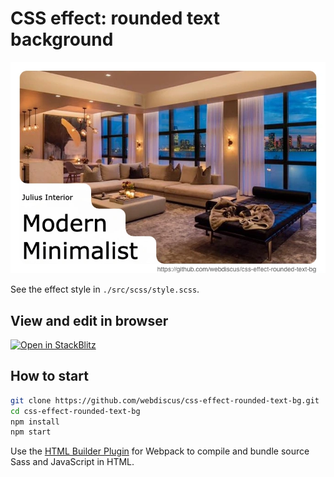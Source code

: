 # CSS effect: rounded text background

![css effect screenshot](src/images/css-effect-rounded-text-bg.webp)

See the effect style in `./src/scss/style.scss`.

## View and edit in browser

[![Open in StackBlitz](https://developer.stackblitz.com/img/open_in_stackblitz.svg)](https://stackblitz.com/edit/css-effect-rouded-background?file=src%2Fscss%2Fstyles.scss&terminal=build,start)

## How to start

```sh
git clone https://github.com/webdiscus/css-effect-rounded-text-bg.git
cd css-effect-rounded-text-bg
npm install
npm start
```

Use the [HTML Builder Plugin](https://github.com/webdiscus/html-bundler-webpack-plugin) for Webpack
to compile and bundle source Sass and JavaScript in HTML.